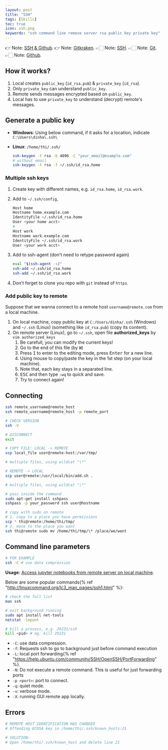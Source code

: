 ```yaml
---
layout: post
title: "SSH"
tags: [Skills]
toc: true
icon: ssh.png
keywords: "ssh command line remove server rsa public key private key"
---
```



👉 Note: [SSH & Github](/github/#clone-via-git%40-(ssh)).
👉 Note: [Gitkraken](/gitkraken/).
👉🏻 Note: [SSH](/ssh/).
👉🏻 Note: [Git](/git/).
👉🏻 Note: [Github](/github/).

## How it works?

1. Local creates `public_key` (`id_rsa.pub`) & `private_key` (`id_rsa`).
2. Only `private_key` can understand `public_key`.
3. Remote sends messages encrypted based on `public_key`.
4. Local has to use `private_key` to understand (decrypt) remote's messages.

## Generate a public key

- **Windows**: Using below command, if it asks for a location, indicate `C:\Users\dinha\.ssh\`
- **Linux**: `/home/thi/.ssh/`

   ~~~ bash
   ssh-keygen -t rsa -b 4096 -C "your_email@example.com"
   # without email
   ssh-keygen -t rsa -f ~/.ssh/id_rsa.home
   ~~~

### Multiple ssh keys

1. Create key with different names, e.g. `id_rsa.home`, `id_rsa.work`.
2. Add to `~/.ssh/config`,

   ``` bash
   Host home
   Hostname home.example.com
   IdentityFile ~/.ssh/id_rsa.home
   User <your home acct>
   #
   Host work
   Hostname work.example.com
   IdentityFile ~/.ssh/id_rsa.work
   User <your work acct>
   ```
3. Add to ssh-agent (don't need to retype password again)

   ``` bash
   eval "$(ssh-agent -s)"
   ssh-add ~/.ssh/id_rsa.home
   ssh-add ~/.ssh/id_rsa.work
   ```
4. Don't forget to clone you repo with `git` instead of `https`.

### Add public key to remote

Suppose that we wanna connect to a remote host `username@remote.com` from a local machine.

1. On local machine, copy public key at `C:/Users/dinha/.ssh` (Windows) and `~/.ssh` (Linux) (something like `id_rsa.pub`) (copy its content).
2. On remote server (Linux), go to `~/.ssh`, open file **authorized_keys** by `vim authorized_keys`
   1. Be carefull, you can modify the current keys!
   2. Go to the end of this file (by <kbd>W</kbd>)
   3. Press <kbd>I</kbd> to enter to the editing mode, press <kbd>Enter</kbd> for a new line.
   4. Using mouse to copy/paste the key in the 1st step (on your local machine).
   5. Note that, each key stays in a separated line.
   6. <kbd>ESC</kbd> and then type `:wq` to quick and save.
   7. Try to connect again!

## Connecting

~~~ bash
ssh remote_username@remote_host
ssh remote_username@remote_host -p remote_port
~~~

<div class="col-2-equal">

~~~ bash
# CHECK VERSION
ssh -V
~~~

~~~ bash
# DISCONNECT
exit
~~~

~~~ bash
# COPY FILE: LOCAL -> REMOTE
scp local_file user@remote-host:/var/tmp/

# multiple files, using wildcat "\*"
~~~

~~~ bash
# REMOTE -> LOCAL
scp user@remote:/usr/local/bin/add.sh .

# multiple files, using wildcat "\*"
~~~

``` bash
# pass inside the command
sudo apt-get install sshpass
sshpass -p your_password ssh user@hostname
```
</div>

``` bash
# copy with sudo on remote
# 1. copy to a place you have permissions
scp * thi@remote:/home/thi/tmp/
# 2. move to the place you want
ssh thi@remote sudo mv /home/thi/tmp/\* /place/we/want
```

## Command line parameters

~~~ bash
# FOR EXAMPLE
ssh -C # use data compression
~~~

**Usage**: [Access jupyter notebooks from remote server on local machine](/jupyter-notebook#jupyter-notebook-on-remote-server).

Below are some popular commands{% ref "http://linuxcommand.org/lc3_man_pages/ssh1.html" %}:

<div class="col-2-equal">

``` bash
# check the full list
man ssh
```

``` bash
# exit background running
sudo apt install net-tools
netstat -lepunt

# kill a process, e.g. 29231/ssh
kill <pid> # eg. kill 29231
```
</div>

<div class="two-columns-list" markdown="1">

- `-C`: use data compression.
- `-f`: Requests ssh to go to background just before command execution
- `-L`: local port forwarding{% ref "https://help.ubuntu.com/community/SSH/OpenSSH/PortForwarding" %}.
- `-N`: Do not execute a remote command.  This is useful for just forwarding ports
- `-p <port>`: port to connect.
- `-q`: quiet mode.
- `-v`: verbose mode.
- `-X`: running GUI remote app locally.
</div>

## Errors

``` bash
# REMOTE HOST IDENTIFICATION HAS CHANGED
# Offending ECDSA key in /home/thi/.ssh/known_hosts:21

# SOLUTION:
# Open /home/thi/.ssh/known_host and delete line 21
```